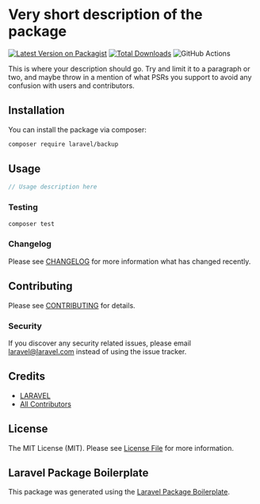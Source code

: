 # Very short description of the package

[![Latest Version on Packagist](https://img.shields.io/packagist/v/laravel/backup.svg?style=flat-square)](https://packagist.org/packages/laravel/backup)
[![Total Downloads](https://img.shields.io/packagist/dt/laravel/backup.svg?style=flat-square)](https://packagist.org/packages/laravel/backup)
![GitHub Actions](https://github.com/laravel/backup/actions/workflows/main.yml/badge.svg)

This is where your description should go. Try and limit it to a paragraph or two, and maybe throw in a mention of what PSRs you support to avoid any confusion with users and contributors.

## Installation

You can install the package via composer:

```bash
composer require laravel/backup
```

## Usage

```php
// Usage description here
```

### Testing

```bash
composer test
```

### Changelog

Please see [CHANGELOG](CHANGELOG.md) for more information what has changed recently.

## Contributing

Please see [CONTRIBUTING](CONTRIBUTING.md) for details.

### Security

If you discover any security related issues, please email laravel@laravel.com instead of using the issue tracker.

## Credits

-   [LARAVEL](https://github.com/laravel)
-   [All Contributors](../../contributors)

## License

The MIT License (MIT). Please see [License File](LICENSE.md) for more information.

## Laravel Package Boilerplate

This package was generated using the [Laravel Package Boilerplate](https://laravelpackageboilerplate.com).
